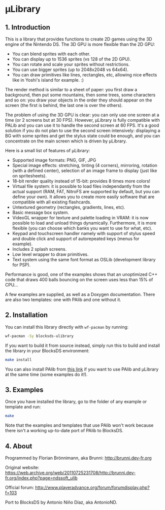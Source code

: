 # µLibrary

## 1. Introduction

This is a library that provides functions to create 2D games using the 3D engine
of the Nintendo DS. The 3D GPU is more flexible than the 2D GPU:

- You can blend sprites with each other.
- You can display up to 1536 sprites (vs 128 of the 2D GPU).
- You can rotate and scale your sprites without restrictions.
- You can use bigger sprites (up to 2048x2048 vs 64x64).
- You can draw primitives like lines, rectangles, etc, allowing nice effects
  like in Yoshi's island for example. :)

The render method is similar to a sheet of paper: you first draw a background,
then put some mountains, then some trees, some characters and so on: you draw
your objects in the order they should appear on the screen (the first is behind,
the last one is over the others).

The problem of using the 3D GPU is clear: you can only use one screen at a time
(or 2 screens but at 30 FPS). However, µLibrary is fully compatible with PALib
and you can use it to handle the second screen at 60 FPS. It's a good solution
if you do not plan to use the second screen intensively: displaying a BG with
some sprites and get the stylus state could be enough, and you can concentrate
on the main screen which is driven by µLibrary.

Here is a small list of features of µLibrary:

- Supported image formats: PNG, GIF, JPG
- Special image effects: stretching, tinting (4 corners), mirroring, rotation
  (with a defined center), selection of an image frame to display (just like on
  spritesheets).
- 18-bit render quality instead of 15-bit: provides 8 times more colors!
- Virtual file system: it is possible to load files independantly from the
  actual support (RAM, FAT, NitroFS are supported by default, but you can define
  your own). It allows you to create more easily software that are compatible
  with all existing flashcards.
- Untextured geometry (rectangles, gradients, lines, etc).
- Basic message box system.
- VideoGL wrapper for texture and palette loading in VRAM: it is now possible to
  load and unload things dynamically. Furthermore, it is more flexible (you can
  choose which banks you want to use for what, etc).
- Keypad and touchscreen handler namely with support of stylus speed and double
  click and support of autorepeated keys (menus for example).
- Includes 2 splash screens.
- Low level wrapper to draw primitives.
- Text system using the same font format as OSLib (development library for PSP).

Performance is good, one of the examples shows that an unoptimized C++ code that
draws 400 balls bouncing on the screen uses less than 15% of CPU...

A few examples are supplied, as well as a Doxygen documentation. There are also
two templates: one with PAlib and one without it.

## 2. Installation

You can install this library directly with ``wf-pacman`` by running:

```bash
wf-pacman -Sy blocksds-ulibrary
```

If you want to build it from source instead, simply run this to build and
install the library in your BlocksDS environment:

```bash
make install
```

You can also install PAlib from [this link](https://github.com/AntonioND/palib)
if you want to use PAlib and µLibrary at the same time (some examples do it!).

## 3. Examples

Once you have installed the library, go to the folder of any example or template
and run:

```bash
make
```

Note that the examples and templates that use PAlib won't work because there
isn't a working up-to-date port of PAlib to BlocksDS.

## 4. About

Programmed by Florian Brönnimann, aka Brunni: http://brunni.dev-fr.org

Original website: https://web.archive.org/web/20110725231708/http://brunni.dev-fr.org/index.php?page=ndssoft_ulib

Official forum: http://www.playeradvance.org/forum/forumdisplay.php?f=103

Port to BlocksDS by Antonio Niño Díaz, aka AntonioND.
